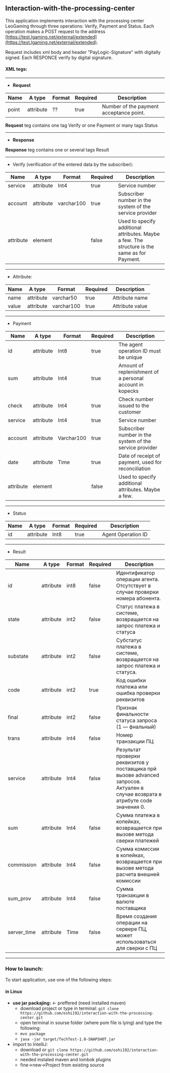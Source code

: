## Interaction-with-the-processing-center
This application implements interaction with the processing center LeoGaming through three operations: Verify, Payment and Status.
Each operation makes a POST request to the address [https://test.lgaming.net/external/extended](https://test.lgaming.net/external/extended). 

Request includes xml body and header "PayLogic-Signature" with digitally signed.
Each RESPONCE verify by digital signature.

#### XML tegs:

----------------------------------------------------------
 - **Request**
 
 Name | A type | Format | Required | Description
--- | --- | --- | --- | ---
point | attribute | ?? | true | Number of the payment acceptance point.
 
 **Request** teg contains one tag Verify or one Payment or many tags Status
 
 ----------------------------------------------------------
 - **Response**
 
 **Response** teg contains one or several tags Result
 
---------------------------------------------------------------------------- 
 - Verify (verification of the entered data by the subscriber):

Name | A type | Format | Required | Description
--- | --- | --- | --- | ---
service | attribute | Int4 | true |Service number
account |attribute |varchar100 |true  |Subscriber number in the system of the service provider
attribute  |element  | |false |Used to specify additional attributes. Maybe a few. The structure is the same as for Payment.

-----------------------------------------------
 - Attribute:
 
Name | A type | Format | Required | Description
--- | --- | --- | --- | ---
name | attribute | varchar50 | true | Attribute name
value | attribute | varchar100 | true | Attribute value

---------------------------------------
 - Payment
 
Name | A type | Format | Required | Description
--- | --- | --- | --- | ---
id | attribute | Int8 | true | The agent operation ID must be unique
sum | attribute | Int4 | true | Amount of replenishment of a personal account in kopecks
check | attribute | Int4 | true | Check number issued to the customer
service | attribute | Int4 | true | Service number
account | attribute | Varchar100 | true | Subscriber number in the system of the service provider
date | attribute | Time | true | Date of receipt of payment, used for reconciliation
attribute | element |  | false | Used to specify additional attributes. Maybe a few.

--------------------------------------
 - Status
 
 Name | A type | Format | Required | Description
--- | --- | --- | --- | ---
id | attribute | Int8 | true | Agent Operation ID

--------------------------------------
 - Result
 
 Name | A type | Format | Required | Description
--- | --- | --- | --- | ---
 id  | attribute  | int8  | false  | Идентификатор операции агента. Отсутствует в случае проверки номера абонента. 
state  | attribute |  int2  | false  | Статус платежа в системе, возвращается на запрос платежа и статуса 
substate  | attribute  | int2  | false  | Субстатус платежа в системе, возвращается на запрос платежа и статуса. 
code  | attribute  | int2  | true  | Код ошибки платежа или ошибка проверки реквизитов 
final  | attribute  | int2  | false  | Признак финальности статуса запроса (1 — фнальный) 
trans  | attribute  | int4  | false  | Номер транзакции ПЦ 
service  | attribute  | Int4  | false  | Результат проверки реквизитов у поставщика прй вызове advanced запросов. Актуален в случае возврата в атрибуте code значения 0. 
sum  | attribute  | Int4  | false  | Сумма платежа в копейках, возвращается при вызове метода сверки платежей 
commission  | attribute  | Int4  | false  | Сумма комиссии в копейках, возвращается при вызове метода расчета внешней комиссии 
sum_prov  | attribute  | Int4  | false  | Сумма транзакции в валюте поставщика 
server_time  | attribute  | Time  | false  | Время создания операции на сервере ПЦ, может использоваться для сверки с ПЦ 

--------------------------------------


### How to launch:
To start application, use one of the following steps:
#### in Linux
 - **use jar packajing:** <- preffered (need installed maven) 
    - download project or type in terminal: ```git clone https://github.com/oshi192/interaction-with-the-processing-center.git```
    - open terminal in sourse folder (where pom file is lying) and type the following:
    - ```mvn package```
    - ```java -jar target/TechTest-1.0-SNAPSHOT.jar ``` 
 - import to IntelliJ: 
    - download or ```git clone https://github.com/oshi192/interaction-with-the-processing-center.git```
    - needed instaled maven and lombok plugins 
    - fine->new->Project from existing source 

